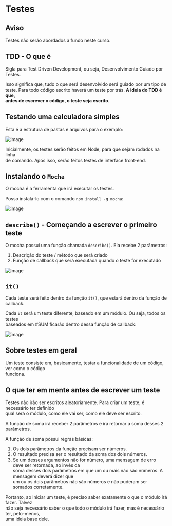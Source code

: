 # Testes

## Aviso
Testes não serão abordados a fundo neste curso.  

## TDD - O que é
Sigla para Test Driven Development, ou seja, Desenvolvimento Guiado por Testes.  

Isso significa que, tudo o que será desenvolvido será guiado por um tipo de  
teste. Para todo código escrito haverá um teste por trás. **A ideia do TDD é que,  
antes de escrever o código, o teste seja escrito**.  

## Testando uma calculadora simples 
Esta é a estrutura de pastas e arquivos para o exemplo:  

![image](https://user-images.githubusercontent.com/29297788/33411153-18ff9028-d56b-11e7-8df2-1a062109ab15.png)

Inicialmente, os testes serão feitos em Node, para que sejam rodados na linha  
de comando. Após isso, serão feitos testes de interface front-end.  

## Instalando o `Mocha` 
O mocha é a ferramenta que irá executar os testes.  

Posso instalá-lo com o comando `npm install -g mocha`:  

![image](https://user-images.githubusercontent.com/29297788/33411280-d4f4d630-d56b-11e7-815c-959c3b7f65a6.png)

## `describe()` - Começando a escrever o primeiro teste  
O mocha possui uma função chamada `describe()`. Ela recebe 2 parâmetros:  

1. Descrição do teste / método que será criado 
2. Função de callback que será executada quando o teste for executado 

![image](https://user-images.githubusercontent.com/29297788/33411356-54cb6d6a-d56c-11e7-8292-7d0860e00f61.png)

## `it()` 
Cada teste será feito dentro da função `it()`, que estará dentro da função de callback.  

Cada `it` será um teste diferente, baseado em um módulo. Ou seja, todos os testes  
baseados em #SUM ficarão dentro dessa função de callback:  

![image](https://user-images.githubusercontent.com/29297788/33411377-79c1dcda-d56c-11e7-890d-d17f8fbb87b4.png)

## Sobre testes em geral  
Um teste consiste em, basicamente, testar a funcionalidade de um código, ver como o código  
funciona.  

## O que ter em mente antes de escrever um teste  
Testes não irão ser escritos aleatoriamente. Para criar um teste, é necessário ter definido  
qual será o módulo, como ele vai ser, como ele deve ser escrito.  

A função de soma irá receber 2 parâmetros e irá retornar a soma desses 2 parâmetros.  

A função de soma possui regras básicas:  

1. Os dois parâmetros da função precisam ser números.  
2. O resultado precisa ser o resultado da soma dos dois números.  
3. Se um desses argumentos não for número, uma mensagem de erro deve ser retornada, ao invés da  
soma desses dois parâmetros em que um ou mais não são números. A mensagem deverá dizer que  
um ou os dois parâmetros não são números e não puderam ser somados corretamente.  

Portanto, ao iniciar um teste, é preciso saber exatamente o que o módulo irá fazer. Talvez  
não seja necessário saber o que todo o módulo irá fazer, mas é necessário ter, pelo-menos,  
uma ideia base dele. 
